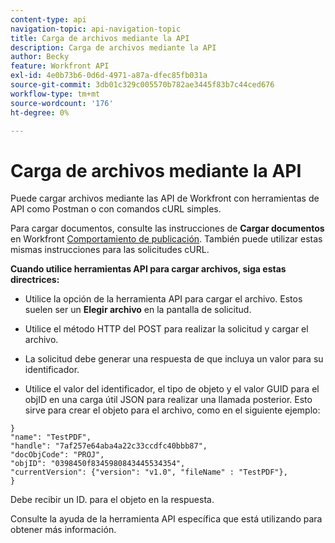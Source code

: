 ```yaml
---
content-type: api
navigation-topic: api-navigation-topic
title: Carga de archivos mediante la API
description: Carga de archivos mediante la API
author: Becky
feature: Workfront API
exl-id: 4e0b73b6-0d6d-4971-a87a-dfec85fb031a
source-git-commit: 3db01c329c005570b782ae3445f83b7c44ced676
workflow-type: tm+mt
source-wordcount: '176'
ht-degree: 0%

---
```


# Carga de archivos mediante la API

Puede cargar archivos mediante las API de Workfront con herramientas de API como Postman o con comandos cURL simples.

Para cargar documentos, consulte las instrucciones de **Cargar documentos** en Workfront [Comportamiento de publicación](/help/quicksilver/wf-api/general/api-basics.md#post-behavior). También puede utilizar estas mismas instrucciones para las solicitudes cURL.

**Cuando utilice herramientas API para cargar archivos, siga estas directrices:**

* Utilice la opción de la herramienta API para cargar el archivo. Estos suelen ser un **Elegir archivo** en la pantalla de solicitud.

* Utilice el método HTTP del POST para realizar la solicitud y cargar el archivo.

* La solicitud debe generar una respuesta de que incluya un valor para su identificador.

* Utilice el valor del identificador, el tipo de objeto y el valor GUID para el objID en una carga útil JSON para realizar una llamada posterior. Esto sirve para crear el objeto para el archivo, como en el siguiente ejemplo:

```
}
"name": "TestPDF",
"handle": "7af257e64aba4a22c33ccdfc40bbb87",
"docObjCode": "PROJ",
"objID": "0398450f8345980843445534354",
"currentVersion": {"version": "v1.0", "fileName" : "TestPDF"},
}
```

Debe recibir un ID. para el objeto en la respuesta.

Consulte la ayuda de la herramienta API específica que está utilizando para obtener más información.
